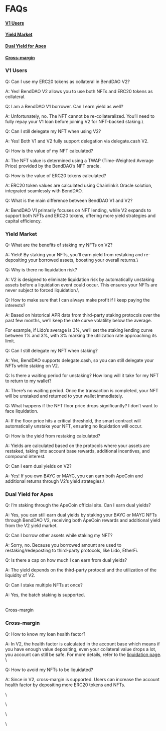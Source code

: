 # FAQs

#### [V1 Users](faqs.md#v1-users-1)

#### [Yield Market](faqs.md#yield-market-1)

#### [Dual Yield for Apes](faqs.md#dual-yield-for-apes-1)

#### [Cross-margin](faqs.md#cross-margin-1)

### V1 Users

Q: Can I use my ERC20 tokens as collateral in BendDAO V2?

A: Yes! BendDAO V2 allows you to use both NFTs and ERC20 tokens as collateral.



Q: I am a BendDAO V1 borrower. Can I earn yield as well?

A: Unfortunately, no. The NFT cannot be re-collateralized. You’ll need to fully repay your V1 loan before joining V2 for NFT-backed staking.\


Q: Can I still delegate my NFT when using V2?

A: Yes! Both V1 and V2 fully support delegation via delegate.cash V2.



Q: How is the value of my NFT calculated?

A: The NFT value is determined using a TWAP (Time-Weighted Average Price) provided by the BendDAO’s NFT oracle.



Q: How is the value of ERC20 tokens calculated?

A: ERC20 token values are calculated using Chainlink’s Oracle solution, integrated seamlessly with BendDAO.



Q: What is the main difference between BendDAO V1 and V2?

A: BendDAO V1 primarily focuses on NFT lending, while V2 expands to support both NFTs and ERC20 tokens, offering more yield strategies and capital efficiency.

### Yield Market

Q: What are the benefits of staking my NFTs on V2?

A: Yield! By staking your NFTs, you’ll earn yield from restaking and re-depositing your borrowed assets, boosting your overall returns.\


Q: Why is there no liquidation risk?

A: V2 is designed to eliminate liquidation risk by automatically unstaking assets before a liquidation event could occur. This ensures your NFTs are never subject to forced liquidation.\


Q: How to make sure that I can always make profit if I keep paying the interests?

A:  Based on historical APR data from third-party staking protocols over the past few months, we’ll keep the rate curve volatility below the average.

For example, if Lido’s average is 3%, we’ll set the staking lending curve between 1% and 3%, with 3% marking the utilization rate approaching its limit.



Q: Can I still delegate my NFT when staking?

A: Yes, BendDAO supports delegate.cash, so you can still delegate your NFTs while staking on V2.



Q: Is there a waiting period for unstaking? How long will it take for my NFT to return to my wallet?

A: There’s no waiting period. Once the transaction is completed, your NFT will be unstaked and returned to your wallet immediately.



Q: What happens if the NFT floor price drops significantly? I don’t want to face liquidation.

A: If the floor price hits a critical threshold, the smart contract will automatically unstake your NFT, ensuring no liquidation will occur.



Q: How is the yield from restaking calculated?

A: Yields are calculated based on the protocols where your assets are restaked, taking into account base rewards, additional incentives, and compound interest.



Q: Can I earn dual yields on V2?

A: Yes! If you own BAYC or MAYC, you can earn both ApeCoin and additional returns through V2’s yield strategies.\


### Dual Yield for Apes

Q: I’m staking through the ApeCoin official site. Can I earn dual yields?

A: Yes, you can still earn dual yields by staking your BAYC or MAYC NFTs through BendDAO V2, receiving both ApeCoin rewards and additional yield from the V2 yield market.



Q: Can I borrow other assets while staking my NFT?&#x20;

A: Sorry, no. Because you borrowed amount are used to restaking/redeposting to third-party protocols, like Lido, EtherFi.



Q: Is there a cap on how much I can earn from dual yields?

A: The yield depends on the third-party protocol and the utilization of the liquidity of V2.&#x20;



Q: Can I stake multiple NFTs at once?

A: Yes, the batch staking is supported.

\
Cross-margin

### Cross-margin&#x20;

Q:  How to know my loan health factor?

A:  In V2, the health factor is calculated in the account base which means if you have enough value depositing, even your collateral value drops a lot, you account can still be safe. For more details, refer to the [liquidation page](concepts/liquidation.md). \


Q:  How to avoid my NFTs to be liquidated?

A:  Since in V2, cross-margin is supported. Users can increase the account health factor by depositing more ERC20 tokens and NFTs.&#x20;

\


\


\






\
